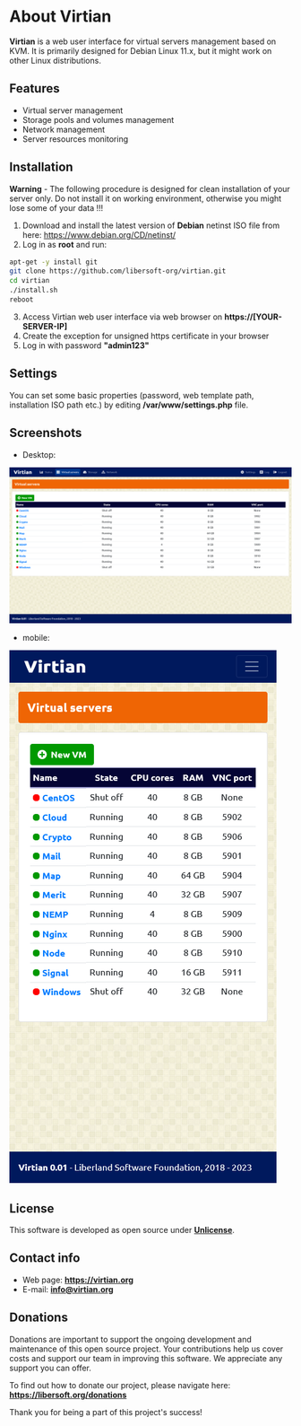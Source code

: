 # About Virtian

**Virtian** is a web user interface for virtual servers management based on KVM. It is primarily designed for Debian Linux 11.x, but it might work on other Linux distributions.

## Features

- Virtual server management
- Storage pools and volumes management
- Network management
- Server resources monitoring

## Installation

**Warning** - The following procedure is designed for clean installation of your server only. Do not install it on working environment, otherwise you might lose some of your data !!!

1. Download and install the latest version of **Debian** netinst ISO file from here: https://www.debian.org/CD/netinst/
2. Log in as **root** and run:

```sh
apt-get -y install git
git clone https://github.com/libersoft-org/virtian.git
cd virtian
./install.sh
reboot
```

3. Access Virtian web user interface via web browser on **https://[YOUR-SERVER-IP]**
4. Create the exception for unsigned https certificate in your browser
5. Log in with password **"admin123"**

## Settings

You can set some basic properties (password, web template path, installation ISO path etc.) by editing **/var/www/settings.php** file.

## Screenshots

- Desktop:

![Virtian on desktop](./screenshots/virtian.png)

- mobile:

![Virtian on mobile](./screenshots/virtian2.png)

## License

This software is developed as open source under [**Unlicense**](./LICENSE).

## Contact info

- Web page: **https://virtian.org**
- E-mail: **info@virtian.org**

## Donations

Donations are important to support the ongoing development and maintenance of this open source project. Your contributions help us cover costs and support our team in improving this software. We appreciate any support you can offer.

To find out how to donate our project, please navigate here: **https://libersoft.org/donations**

Thank you for being a part of this project's success!

